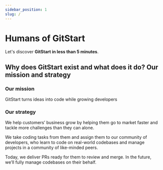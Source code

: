 ```yaml
---
sidebar_position: 1
slug: /
---
```


# Humans of GitStart

Let's discover **GitStart in less than 5 minutes**.

## Why does GitStart exist and what does it do? Our mission and strategy

### Our mission
GitStart turns ideas into code while growing developers

### Our strategy
We help customers’ business grow by helping them go to market faster and tackle more challenges than they can alone.

We take coding tasks from them and assign them to our community of developers, who learn to code on real-world codebases and manage projects in a community of like-minded peers.

Today, we deliver PRs ready for them to review and merge. In the future, we’ll fully manage codebases on their behalf.
